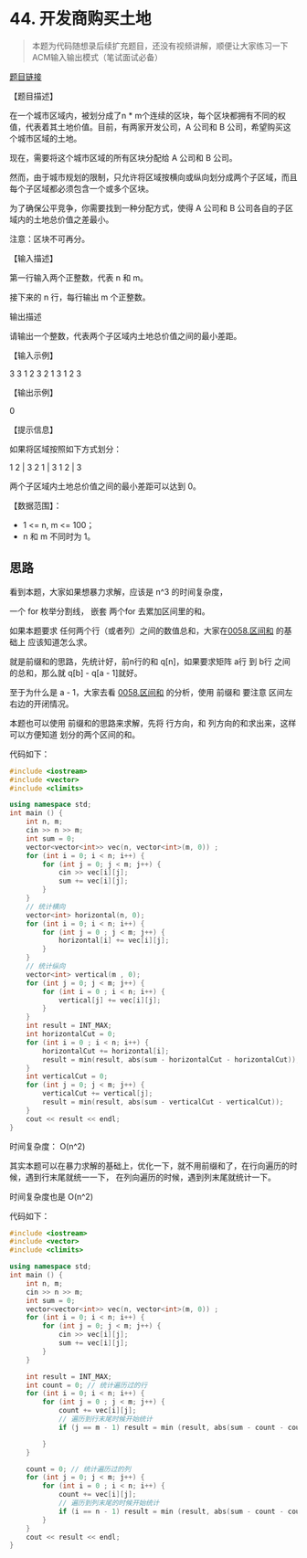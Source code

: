 
# 44. 开发商购买土地 

> 本题为代码随想录后续扩充题目，还没有视频讲解，顺便让大家练习一下ACM输入输出模式（笔试面试必备）

[题目链接](https://kamacoder.com/problempage.php?pid=1044)

【题目描述】

在一个城市区域内，被划分成了n * m个连续的区块，每个区块都拥有不同的权值，代表着其土地价值。目前，有两家开发公司，A 公司和 B 公司，希望购买这个城市区域的土地。

现在，需要将这个城市区域的所有区块分配给 A 公司和 B 公司。

然而，由于城市规划的限制，只允许将区域按横向或纵向划分成两个子区域，而且每个子区域都必须包含一个或多个区块。 

为了确保公平竞争，你需要找到一种分配方式，使得 A 公司和 B 公司各自的子区域内的土地总价值之差最小。

注意：区块不可再分。

【输入描述】

第一行输入两个正整数，代表 n 和 m。

接下来的 n 行，每行输出 m 个正整数。

输出描述

请输出一个整数，代表两个子区域内土地总价值之间的最小差距。

【输入示例】

3 3
1 2 3
2 1 3
1 2 3

【输出示例】

0

【提示信息】

如果将区域按照如下方式划分：

1 2 | 3
2 1 | 3
1 2 | 3

两个子区域内土地总价值之间的最小差距可以达到 0。

【数据范围】：

* 1 <= n, m <= 100；
* n 和 m 不同时为 1。

## 思路 

看到本题，大家如果想暴力求解，应该是 n^3 的时间复杂度， 

一个 for 枚举分割线， 嵌套 两个for 去累加区间里的和。 

如果本题要求 任何两个行（或者列）之间的数值总和，大家在[0058.区间和](./0058.区间和.md) 的基础上 应该知道怎么求。  

就是前缀和的思路，先统计好，前n行的和 q[n]，如果要求矩阵 a行 到 b行 之间的总和，那么就 q[b] - q[a - 1]就好。 

至于为什么是 a - 1，大家去看 [0058.区间和](./0058.区间和.md) 的分析，使用 前缀和 要注意 区间左右边的开闭情况。 

本题也可以使用 前缀和的思路来求解，先将 行方向，和 列方向的和求出来，这样可以方便知道 划分的两个区间的和。 

代码如下：


```CPP 
#include <iostream>
#include <vector>
#include <climits>

using namespace std;
int main () {
    int n, m;
    cin >> n >> m;
    int sum = 0;
    vector<vector<int>> vec(n, vector<int>(m, 0)) ;
    for (int i = 0; i < n; i++) {
        for (int j = 0; j < m; j++) {
            cin >> vec[i][j];
            sum += vec[i][j];
        }
    }
    // 统计横向
    vector<int> horizontal(n, 0);
    for (int i = 0; i < n; i++) {
        for (int j = 0 ; j < m; j++) {
            horizontal[i] += vec[i][j];
        }
    }
    // 统计纵向
    vector<int> vertical(m , 0);
    for (int j = 0; j < m; j++) {
        for (int i = 0 ; i < n; i++) {
            vertical[j] += vec[i][j];
        }
    }
    int result = INT_MAX;
    int horizontalCut = 0;
    for (int i = 0 ; i < n; i++) {
        horizontalCut += horizontal[i];
        result = min(result, abs(sum - horizontalCut - horizontalCut));
    }
    int verticalCut = 0;
    for (int j = 0; j < m; j++) {
        verticalCut += vertical[j];
        result = min(result, abs(sum - verticalCut - verticalCut));
    }
    cout << result << endl;
}

```

时间复杂度： O(n^2)

其实本题可以在暴力求解的基础上，优化一下，就不用前缀和了，在行向遍历的时候，遇到行末尾就统一一下， 在列向遍历的时候，遇到列末尾就统计一下。 

时间复杂度也是 O(n^2)

代码如下：

```CPP 
#include <iostream>
#include <vector>
#include <climits>

using namespace std;
int main () {
    int n, m;
    cin >> n >> m;
    int sum = 0;
    vector<vector<int>> vec(n, vector<int>(m, 0)) ;
    for (int i = 0; i < n; i++) {
        for (int j = 0; j < m; j++) {
            cin >> vec[i][j];
            sum += vec[i][j];
        }
    }

    int result = INT_MAX;
    int count = 0; // 统计遍历过的行
    for (int i = 0; i < n; i++) {
        for (int j = 0 ; j < m; j++) {
            count += vec[i][j];
            // 遍历到行末尾时候开始统计
            if (j == m - 1) result = min (result, abs(sum - count - count));

        }
    }

    count = 0; // 统计遍历过的列
    for (int j = 0; j < m; j++) {
        for (int i = 0 ; i < n; i++) {
            count += vec[i][j];
            // 遍历到列末尾的时候开始统计
            if (i == n - 1) result = min (result, abs(sum - count - count));
        }
    }
    cout << result << endl;
}
 
```



